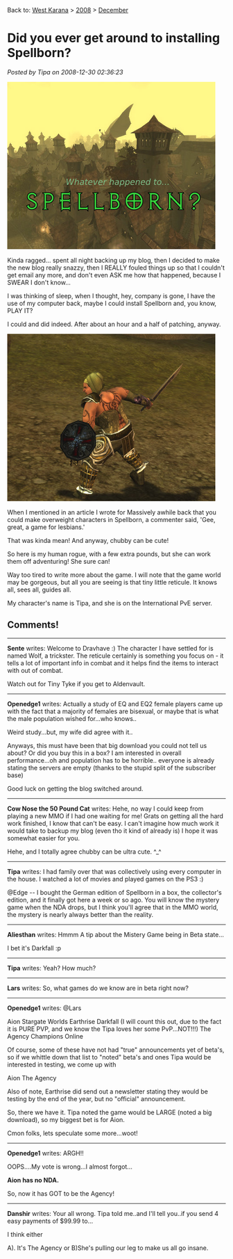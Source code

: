 Back to: [West Karana](/posts/westkarana.md) > [2008](/posts/2008/westkarana.md) > [December](./westkarana.md)
# Did you ever get around to installing Spellborn?

*Posted by Tipa on 2008-12-30 02:36:23*

![](../../../uploads/2008/12/sb_client-2008-12-30-00-59-19-44.jpg "sb_client-2008-12-30-00-59-19-44")

Kinda ragged... spent all night backing up my blog, then I decided to make the new blog really snazzy, then I REALLY fouled things up so that I couldn't get email any more, and don't even ASK me how that happened, because I SWEAR I don't know...

I was thinking of sleep, when I thought, hey, company is gone, I have the use of my computer back, maybe I could install Spellborn and, you know, PLAY IT?

I could and did indeed. After about an hour and a half of patching, anyway.

![](../../../uploads/2008/12/sb_client-2008-12-30-01-15-17-87.jpg "sb_client-2008-12-30-01-15-17-87")

When I mentioned in an article I wrote for Massively awhile back that you could make overweight characters in Spellborn, a commenter said, 'Gee, great, a game for lesbians.'

That was kinda mean! And anyway, chubby can be cute!

So here is my human rogue, with a few extra pounds, but she can work them off adventuring! She sure can!

Way too tired to write more about the game. I will note that the game world may be gorgeous, but all you are seeing is that tiny little reticule. It knows all, sees all, guides all.

My character's name is Tipa, and she is on the International PvE server.

## Comments!

---

**Sente** writes: Welcome to Dravhave :) The character I have settled for is named Wolf, a trickster. The reticule certainly is something you focus on - it tells a lot of important info in combat and it helps find the items to interact with out of combat.

Watch out for Tiny Tyke if you get to Aldenvault.

---

**Openedge1** writes: Actually a study of EQ and EQ2 female players came up with the fact that a majority of females are bisexual, or maybe that is what the male population wished for...who knows..

Weird study...but, my wife did agree with it..

Anyways, this must have been that big download you could not tell us about? Or did you buy this in a box?
I am interested in overall performance...oh and population has to be horrible.. everyone is already stating the servers are empty (thanks to the stupid split of the subscriber base)

Good luck on getting the blog switched around.

---

**Cow Nose the 50 Pound Cat** writes: Hehe, no way I could keep from playing a new MMO if I had one waiting for me! Grats on getting all the hard work finished, I know that can't be easy. I can't imagine how much work it would take to backup my blog (even tho it kind of already is) I hope it was somewhat easier for you.

Hehe, and I totally agree chubby can be ultra cute. ^\_^

---

**Tipa** writes: I had family over that was collectively using every computer in the house. I watched a lot of movies and played games on the PS3 :)

@Edge -- I bought the German edition of Spellborn in a box, the collector's edition, and it finally got here a week or so ago. You will know the mystery game when the NDA drops, but I think you'll agree that in the MMO world, the mystery is nearly always better than the reality.

---

**Aliesthan** writes: Hmmm
A tip about the Mistery Game being in Beta state...

I bet it's Darkfall :p

---

**Tipa** writes: Yeah? How much?

---

**Lars** writes: So, what games do we know are in beta right now?

---

**Openedge1** writes: @Lars

Aion
Stargate Worlds
Earthrise
Darkfall (I will count this out, due to the fact it is PURE PVP, and we know the Tipa loves her some PvP...NOT!!!)
The Agency
Champions Online

Of course, some of these have not had "true" announcements yet of beta's, so if we whittle down that list to "noted" beta's and ones Tipa would be interested in testing, we come up with

Aion
The Agency

Also of note, Earthrise did send out a newsletter stating they would be testing by the end of the year, but no "official" announcement.

So, there we have it. Tipa noted the game would be LARGE (noted a big download), so my biggest bet is for Aion.

Cmon folks, lets speculate some more...woot!

---

**Openedge1** writes: ARGH!!

OOPS....My vote is wrong...I almost forgot...

**Aion has no NDA.**

So, now it has GOT to be the Agency!

---

**Danshir** writes: Your all wrong. Tipa told me..and I'll tell you..if you send 4 easy payments of $99.99 to...

I think either 

A). It's The Agency
 or
B)She's pulling our leg to make us all go insane.

